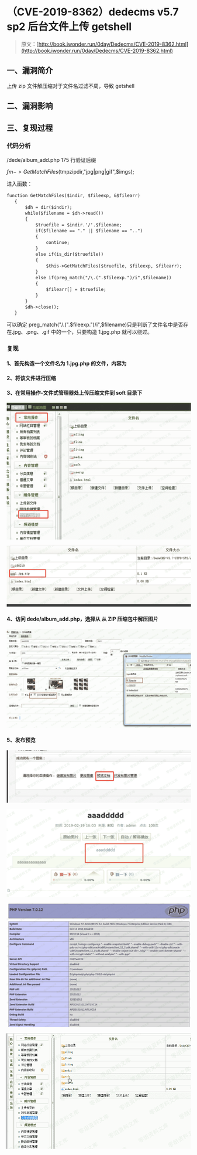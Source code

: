 # （CVE-2019-8362）dedecms v5.7 sp2 后台文件上传 getshell

> 原文：[http://book.iwonder.run/0day/Dedecms/CVE-2019-8362.html](http://book.iwonder.run/0day/Dedecms/CVE-2019-8362.html)

## 一、漏洞简介

上传 zip 文件解压缩对于文件名过滤不周，导致 getshell

## 二、漏洞影响

## 三、复现过程

### 代码分析

/dede/album_add.php 175 行验证后缀

$fm->GetMatchFiles($tmpzipdir,"jpg|png|gif",$imgs);

进入函数：

```
function GetMatchFiles($indir, $fileexp, &$filearr)
   {
       $dh = dir($indir);
       while($filename = $dh->read())
       {
           $truefile = $indir.'/'.$filename;
           if($filename == "." || $filename == "..")
           {
               continue;
           }
           else if(is_dir($truefile))
           {
               $this->GetMatchFiles($truefile, $fileexp, $filearr);
           }
           else if(preg_match("/\.(".$fileexp.")/i",$filename))
           {
               $filearr[] = $truefile;
           }
       }
       $dh->close();
   } 
```

可以确定 preg_match("/.(".$fileexp.")/i",$filename)只是判断了文件名中是否存在.jpg、.png、.gif 中的一个，只要构造 1.jpg.php 就可以绕过。

### 复现

#### 1、首先构造一个文件名为 1.jpg.php 的文件，内容为<?php phpinfo();?>

#### 2、将该文件进行压缩

#### 3、在常用操作-文件式管理器处上传压缩文件到 soft 目录下

![image](img/88bd68285ae77e700e1d6a277cd13f42.png)

![image](img/d35cb2275194d2aa3c2cf5c77f6f8063.png)

#### 4、访问 dede/album_add.php，选择从 从 ZIP 压缩包中解压图片

![image](img/f8550d741e0f8f0499a97d0666b8d1fc.png)

#### 5、发布预览

![image](img/8bd2f3222f82a8bc36e5e5381d2b7c23.png)

![image](img/533f41555ec85852a9647c93359efd99.png)

![image](img/540a9febf105c2907b3fe455822622b1.png)

![image](img/2e2a83d41324a57f304b594a4fc1cdfc.png)

